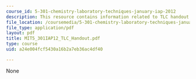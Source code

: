 ```yaml
---
course_id: 5-301-chemistry-laboratory-techniques-january-iap-2012
description: This resource contains information related to TLC handout.
file_location: /coursemedia/5-301-chemistry-laboratory-techniques-january-iap-2012/a24e004fcf5430a16b2a7eb36ac4df40_MIT5_301IAP12_TLC_Handout.pdf
file_type: application/pdf
layout: pdf
title: MIT5_301IAP12_TLC_Handout.pdf
type: course
uid: a24e004fcf5430a16b2a7eb36ac4df40

---
```

None